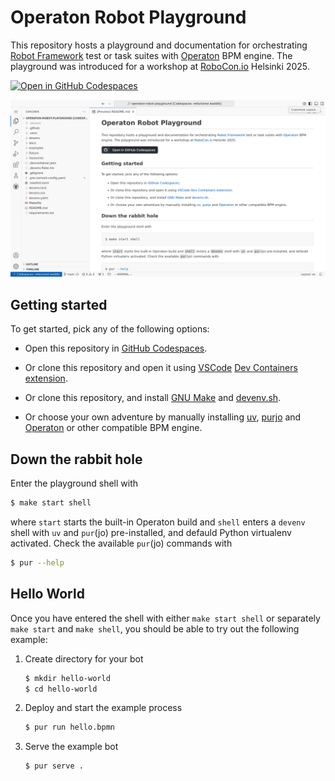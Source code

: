 # Operaton Robot Playground

This repository hosts a playground and documentation for orchestrating [Robot Framework](https://robotframework.org/) test or task suites with [Operaton](https://operaton.org/) BPM engine. The playground was introduced for a workshop at [RoboCon.io](https://robocon.io/) Helsinki 2025.

[![Open in GitHub Codespaces](https://github.com/codespaces/badge.svg)](https://codespaces.new/datakurre/operaton-robot-playground)

![Screenshot of GitHub Codespaces](./docs/README.png)

## Getting started

To get started, pick any of the following options:

* Open this repository in [GitHub Codespaces](https://codespaces.new/datakurre/operaton-robot-playground).

* Or clone this repository and open it using [VSCode](https://code.visualstudio.com/) [Dev Containers](https://code.visualstudio.com/docs/devcontainers/containers) [extension](https://marketplace.visualstudio.com/items?itemName=ms-vscode-remote.remote-containers).

* Or clone this repository, and install [GNU Make](https://www.gnu.org/software/make/) and [devenv.sh](https://devenv.sh/).

* Or choose your own adventure by manually installing [uv](https://docs.astral.sh/uv/), [purjo](https://pypi.org/project/purjo/) and [Operaton](https://operaton) or other compatible BPM engine.


## Down the rabbit hole

Enter the playground shell with

```bash
$ make start shell
```

where `start` starts the built-in Operaton build and `shell` enters a `devenv` shell with `uv` and `pur`(jo) pre-installed, and defauld Python virtualenv activated. Check the available `pur`(jo) commands with

```sh
$ pur --help
```


## Hello World

Once you have entered the shell with either `make start shell` or separately `make start` and `make shell`, you should be able to try out the following example:

1. Create directory for your bot

   ```sh
   $ mkdir hello-world
   $ cd hello-world
   ```

2. Deploy and start the example process

   ```sh
   $ pur run hello.bpmn
   ```

3. Serve the example bot

   ```sh
   $ pur serve .
   ```